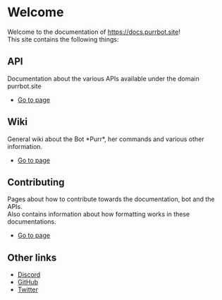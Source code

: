 # Welcome
Welcome to the documentation of https://docs.purrbot.site!  
This site contains the following things:

## API
Documentation about the various APIs available under the domain purrbot.site

- [Go to page](/api)

## Wiki
General wiki about the Bot \*Purr*, her commands and various other information.

- [Go to page](/bot)

## Contributing
Pages about how to contribute towards the documentation, bot and the APIs.  
Also contains information about how formatting works in these documentations.

- [Go to page](/contribute)

## Other links
- [Discord](https://purrbot.site/discord)
- [GitHub](https://purrbot.site/github)
- [Twitter](https://purrbot.site/twitter)
